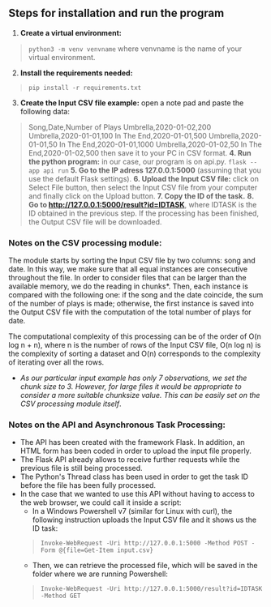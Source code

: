 ## Steps for installation and run the program
1. **Create a virtual environment:**
> `python3 -m venv venvname`
where venvname is the name of your virtual environment.
2. **Install the requirements needed:**
> `pip install -r requirements.txt`
3. **Create the Input CSV file example:** open a note pad and paste the following data:
>Song,Date,Number of Plays
Umbrella,2020-01-02,200
Umbrella,2020-01-01,100
In The End,2020-01-01,500
Umbrella,2020-01-01,50
In The End,2020-01-01,1000
Umbrella,2020-01-02,50
In The End,2020-01-02,500
then save it to your PC in CSV format.
**4. Run the python program:** in our case, our program is on api.py.
 > `flask --app api run`
**5. Go to the IP adress 127.0.0.1:5000** (assuming that you use the default Flask settings).
**6. Upload the Input CSV file:** click on Select File button, then select the Input CSV file from
your computer and finally click on the Upload button.
**7. Copy the ID of the task.**
**8. Go to http://127.0.0.1:5000/result?id=IDTASK**, where IDTASK is the ID obtained in the
previous step. If the processing has been finished, the Output CSV file will be
downloaded.

### Notes on the CSV processing module:
The module starts by sorting the Input CSV file by two columns: song and date. In this way,
we make sure that all equal instances are consecutive throughout the file. In order to consider
files that can be larger than the available memory, we do the reading in chunks*. Then, each
instance is compared with the following one: if the song and the date coincide, the sum of the
number of plays is made; otherwise, the first instance is saved into the Output CSV file with
the computation of the total number of plays for date.

The computational complexity of this processing can be of the order of O(n log n + n), where n
is the number of rows of the Input CSV file, O(n log n) is the complexity of sorting a dataset
and O(n) corresponds to the complexity of iterating over all the rows.

* *As our particular input example has only 7 observations, we set the chunk size to 3. However,
for large files it would be appropriate to consider a more suitable chunksize value. This can be
easily set on the CSV processing module itself*.

### Notes on the API and Asynchronous Task Processing:
- The API has been created with the framework Flask. In addition, an HTML form has been
coded in order to upload the input file properly.
- The Flask API already allows to receive further requests while the previous file is still
being processed.
- The Python's Thread class has been used in order to get the task ID before the file has
been fully processed.
- In the case that we wanted to use this API without having to access to the web browser,
we could call it inside a script:
  - In a Windows Powershell v7 (similar for Linux with curl), the following instruction
uploads the Input CSV file and it shows us the ID task: 
  > `Invoke-WebRequest -Uri http://127.0.0.1:5000 -Method POST -Form @{file=Get-Item input.csv}`
  - Then, we can retrieve the processed file, which will be saved in the folder where we
are running Powershell:
  > `Invoke-WebRequest -Uri http://127.0.0.1:5000/result?id=IDTASK -Method GET`

